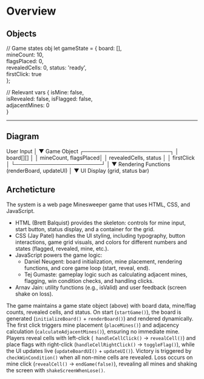 # Overview
## Objects
// Game states obj 
let gameState = {
  board: [],        
  mineCount: 10,    
  flagsPlaced: 0,   
  revealedCells: 0, 
  status: 'ready',  
  firstClick: true  
};

// Relevant vars
{
  isMine: false,     
  isRevealed: false, 
  isFlagged: false,  
  adjacentMines: 0    
}




-----
## Diagram

User Input
│
▼
Game Object
┌───────────────────────┐
│ board[][]             │
│ mineCount, flagsPlaced│
│ revealedCells, status │
│ firstClick            │
└───────────────────────┘
│
▼
Rendering Functions
(renderBoard, updateUI)
│
▼
UI Display
(grid, status bar)



## Archeticture
The system is a web page Minesweeper game that uses HTML, CSS, and JavaScript.

* HTML (Brett Balquist) provides the skeleton: controls for mine input, start button, status display, and a container for the grid.
* CSS (Jay Patel) handles the UI styling, including typography, button interactions, game grid visuals, and colors for different numbers and states (flagged, revealed, mine, etc.).
* JavaScript powers the game logic:
    * Daniel Neugent: board initialization, mine placement, rendering functions, and core game loop (start, reveal, end).
    * Tej Gumaste: gameplay logic such as calculating adjacent mines, flagging, win condition checks, and handling clicks.
* Arnav Jain: utility functions (e.g., isValid) and user feedback (screen shake on loss).

The game maintains a game state object (above) with board data, mine/flag counts, revealed cells, and status. 
On start (`startGame()`), the board is generated (`initializeBoard()` + `renderBoard()`) and rendered dynamically. 
The first click triggers mine placement (`placeMines()`) and adjacency calculation (`calculateAdjacentMines()`), ensuring no immediate mine. 
Players reveal cells with left-click (` handleCellClick()` -> `revealCell()`) and place flags with right-click (`handleCellRightClick()` -> `toggleFlag()`), while the UI updates live (`updateBoardUI()` + `updateUI()`). 
Victory is triggered by `checkWinCondition()` when all non-mine cells are revealed. 
Loss occurs on mine click (`revealCell()` -> `endGame(false)`), revealing all mines and shaking the screen with `shakeScreenWhenLose()`.